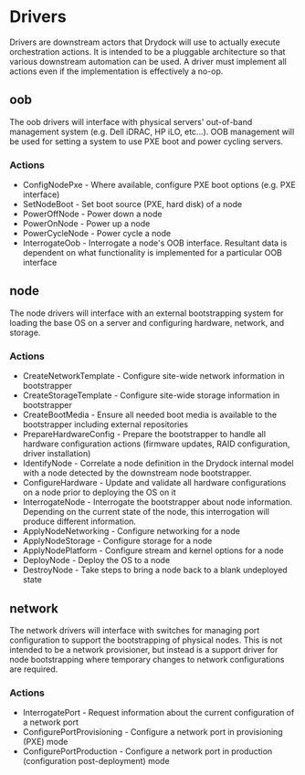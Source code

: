 # Drivers #

Drivers are downstream actors that Drydock will use to actually execute
orchestration actions. It is intended to be a pluggable architecture
so that various downstream automation can be used. A driver must implement all actions even if the implementation is effectively a no-op.

## oob ##

The oob drivers will interface with physical servers' out-of-band
management system (e.g. Dell iDRAC, HP iLO, etc...). OOB management
will be used for setting a system to use PXE boot and power cycling
servers. 

### Actions ###

* ConfigNodePxe - Where available, configure PXE boot options (e.g. PXE interface)
* SetNodeBoot - Set boot source (PXE, hard disk) of a node
* PowerOffNode - Power down a node
* PowerOnNode - Power up a node
* PowerCycleNode - Power cycle a node
* InterrogateOob - Interrogate a node's OOB interface. Resultant data is dependent on what functionality is implemented for a particular OOB interface

## node ##

The node drivers will interface with an external bootstrapping system
for loading the base OS on a server and configuring hardware, network,
and storage.

### Actions ###

* CreateNetworkTemplate - Configure site-wide network information in bootstrapper
* CreateStorageTemplate - Configure site-wide storage information in bootstrapper
* CreateBootMedia - Ensure all needed boot media is available to the bootstrapper including external repositories
* PrepareHardwareConfig - Prepare the bootstrapper to handle all hardware configuration actions (firmware updates, RAID configuration, driver installation)
* IdentifyNode - Correlate a node definition in the Drydock internal model with a node detected by the downstream node bootstrapper. 
* ConfigureHardware - Update and validate all hardware configurations on a node prior to deploying the OS on it
* InterrogateNode - Interrogate the bootstrapper about node information. Depending on the current state of the node, this interrogation will produce different information.
* ApplyNodeNetworking - Configure networking for a node
* ApplyNodeStorage - Configure storage for a node
* ApplyNodePlatform - Configure stream and kernel options for a node
* DeployNode - Deploy the OS to a node
* DestroyNode - Take steps to bring a node back to a blank undeployed state

## network ##

The network drivers will interface with switches for managing port
configuration to support the bootstrapping of physical nodes. This is not
intended to be a network provisioner, but instead is a support driver
for node bootstrapping where temporary changes to network configurations
are required.

### Actions ###

* InterrogatePort - Request information about the current configuration of a network port
* ConfigurePortProvisioning - Configure a network port in provisioning (PXE) mode
* ConfigurePortProduction - Configure a network port in production (configuration post-deployment) mode